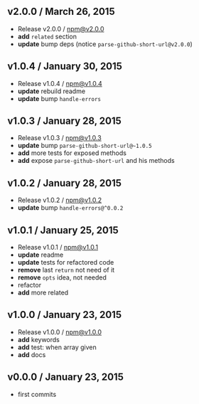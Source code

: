 

## v2.0.0 / March 26, 2015
- Release v2.0.0 / npm@v2.0.0
- **add** `related` section
- **update** bump deps (notice `parse-github-short-url@v2.0.0`)

## v1.0.4 / January 30, 2015
- Release v1.0.4 / npm@v1.0.4
- **update** rebuild readme
- **update** bump `handle-errors`

## v1.0.3 / January 28, 2015
- Release v1.0.3 / npm@v1.0.3
- **update** bump `parse-github-short-url@~1.0.5`
- **add** more tests for exposed methods
- **add** expose `parse-github-short-url` and his methods

## v1.0.2 / January 28, 2015
- Release v1.0.2 / npm@v1.0.2
- **update** bump `handle-errors@^0.0.2`

## v1.0.1 / January 25, 2015
- Release v1.0.1 / npm@v1.0.1
- **update** readme
- **update** tests for refactored code
- **remove** last `return` not need of it
- **remove** `opts` idea, not needed
- refactor
- **add** more related

## v1.0.0 / January 23, 2015
- Release v1.0.0 / npm@v1.0.0
- **add** keywords
- **add** test: when array given
- **add** docs

## v0.0.0 / January 23, 2015
- first commits